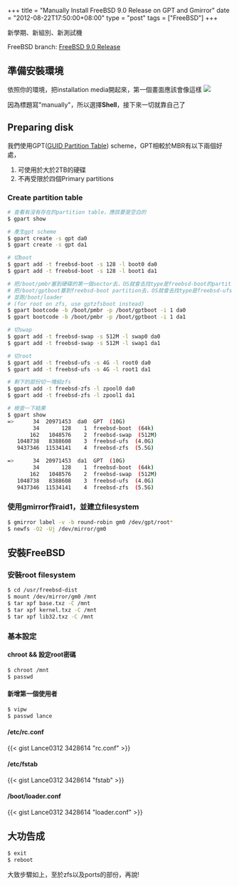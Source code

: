 +++
title = "Manually Install FreeBSD 9.0 Release on GPT and Gmirror"
date = "2012-08-22T17:50:00+08:00"
type = "post"
tags = ["FreeBSD"]
+++

新學期、新組別、新測試機

FreeBSD branch: [FreeBSD 9.0 Release][1]

## 準備安裝環境
依照你的環境，把installation media開起來，第一個畫面應該會像這樣
![](http://www.freebsd.org/doc/handbook/bsdinstall/bsdinstall-choose-mode.png)

因為標題寫"manually"，所以選擇**Shell**，接下來一切就靠自己了


## Preparing disk
我們使用GPT([GUID Partition Table][2]) scheme，GPT相較於MBR有以下兩個好處，

1. 可使用於大於2TB的硬碟
2. 不再受限於四個Primary partitions

### Create partition table
```bash
# 查看有沒有存在的partition table，應該要是空白的
$ gpart show

# 產生gpt scheme
$ gpart create -s gpt da0
$ gpart create -s gpt da1

# 切boot
$ gpart add -t freebsd-boot -s 128 -l boot0 da0
$ gpart add -t freebsd-boot -s 128 -l boot1 da1

# 把/boot/pmbr塞到硬碟的第一個sector去，OS就會去找type是freebsd-boot的partition
# 把/boot/gptboot塞到freebsd-boot partition去，OS就會去找type是freebsd-ufs的partition
# 並跑/boot/loader
# (for root on zfs, use gptzfsboot instead)
$ gpart bootcode -b /boot/pmbr -p /boot/gptboot -i 1 da0
$ gpart bootcode -b /boot/pmbr -p /boot/gptboot -i 1 da1

# 切swap
$ gpart add -t freebsd-swap -s 512M -l swap0 da0
$ gpart add -t freebsd-swap -s 512M -l swap1 da1

# 切root
$ gpart add -t freebsd-ufs -s 4G -l root0 da0
$ gpart add -t freebsd-ufs -s 4G -l root1 da1

# 剩下的部份切一塊給zfs
$ gpart add -t freebsd-zfs -l zpool0 da0
$ gpart add -t freebsd-zfs -l zpool1 da1

# 檢查一下結果
$ gpart show
=>      34  20971453  da0  GPT  (10G)
        34       128    1  freebsd-boot  (64k)
       162   1048576    2  freebsd-swap  (512M)
   1048738   8388608    3  freebsd-ufs  (4.0G)
   9437346  11534141    4  freebsd-zfs  (5.5G)

=>      34  20971453  da1  GPT  (10G)
        34       128    1  freebsd-boot  (64k)
       162   1048576    2  freebsd-swap  (512M)
   1048738   8388608    3  freebsd-ufs  (4.0G)
   9437346  11534141    4  freebsd-zfs  (5.5G)
```

### 使用gmirror作raid1，並建立filesystem
```bash
$ gmirror label -v -b round-robin gm0 /dev/gpt/root*
$ newfs -O2 -Uj /dev/mirror/gm0
```


## 安裝FreeBSD
### 安裝root filesystem
```bash
$ cd /usr/freebsd-dist
$ mount /dev/mirror/gm0 /mnt
$ tar xpf base.txz -C /mnt
$ tar xpf kernel.txz -C /mnt
$ tar xpf lib32.txz -C /mnt
```

### 基本設定
#### chroot && 設定root密碼
```bash
$ chroot /mnt
$ passwd
```

#### 新增第一個使用者
```bash
$ vipw
$ passwd lance
```

#### /etc/rc.conf
{{< gist Lance0312 3428614 "rc.conf" >}}

#### /etc/fstab
{{< gist Lance0312 3428614 "fstab" >}}

#### /boot/loader.conf
{{< gist Lance0312 3428614 "loader.conf" >}}


## 大功告成
```bash
$ exit
$ reboot
```

大致步驟如上，至於zfs以及ports的部份，再說!

[1]: http://ftp.tw.freebsd.org/pub/releases/ISO-IMAGES/9.0/FreeBSD-9.0-RELEASE-amd64-disc1.iso
[2]: http://en.wikipedia.org/wiki/GUID_Partition_Table
